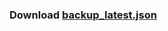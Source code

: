 ### Download [backup_latest.json](https://raw.githubusercontent.com/thejohnsmith/stylebot_backup/main/backup_latest.json)
